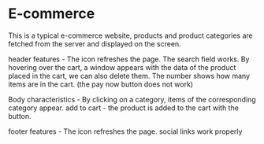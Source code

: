 # E-commerce
This is a typical e-commerce website, products and product categories are fetched from the server and displayed on the screen.

header features - The icon refreshes the page.
                 The search field works.
                 By hovering over the cart, a window appears with the data of the product placed in the cart, we can also delete them.
                 The number shows how many items are in the cart.     (the pay now button does not work)  

                 
Body characteristics - By clicking on a category, items of the corresponding category appear.
                       add to cart - the product is added to the cart with the button.

                       
footer features - The icon refreshes the page.
                  social links work properly
